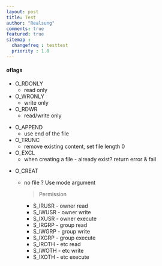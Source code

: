 ```yaml
---
layout: post
title: Test
author: "Realsung"
comments: true
featured: true
sitemap :
  changefreq : testtest
  priority : 1.0
---
```


#### oflags

* O_RDONLY 
  - read only
* O_WRONLY
  - write only
* O_RDWR 
  - read/write only

+ O_APPEND
  + use end of the file
+ O_TRUNC
  + remove existing content, set file length 0
+ O_EXCL
  + when creating a file - already exist? return error & fail

* O_CREAT
  * no file ? Use mode argument

    > Permission

    - S_IRUSR - owner read 
    - S_IWUSR - owner write
    - S_IXUSR - owner execute
    - S_IRGRP - group read 
    - S_IWGRP - group write
    - S_IXGRP - group execute
    - S_IROTH - etc read
    - S_IWOTH - etc write
    - S_IXOTH - etc execute